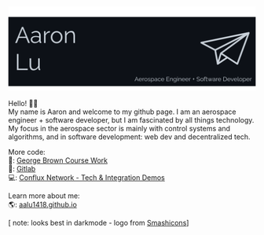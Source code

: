 ![](./name.png)

Hello! 👋🏼   
My name is Aaron and welcome to my github page. I am an aerospace engineer + software developer, but I am fascinated by all things technology. My focus in the aerospace sector is mainly with control systems and algorithms, and in software development: web dev and decentralized tech. 

More code:  
🎒: [George Brown Course Work](https://github.com/gb-blockchain-1920)  
🦊: [Gitlab](https://gitlab.com/aalu1418)  
💻: [Conflux Network - Tech & Integration Demos](https://github.com/Conflux-Network-Global)  

Learn more about me:  
🌎: [aalu1418.github.io](https://aalu1418.github.io)


[ note: looks best in darkmode - logo from [Smashicons](https://www.flaticon.com/authors/smashicons)]
